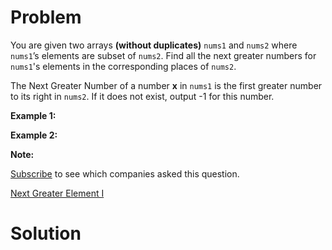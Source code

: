 
# Problem

You are given two arrays **(without duplicates)** `nums1` and `nums2` where
`nums1`’s elements are subset of `nums2`. Find all the next greater numbers
for `nums1`'s elements in the corresponding places of `nums2`.

The Next Greater Number of a number **x** in `nums1` is the first greater
number to its right in `nums2`. If it does not exist, output -1 for this
number.

**Example 1:**  

**Example 2:**  

**Note:**  

[Subscribe](/subscribe/) to see which companies asked this question.



[Next Greater Element I](https://leetcode.com/problems/next-greater-element-i)

# Solution



